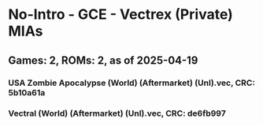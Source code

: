 # No-Intro - GCE - Vectrex (Private) MIAs
## Games: 2, ROMs: 2, as of 2025-04-19

### USA Zombie Apocalypse (World) (Aftermarket) (Unl).vec, CRC: 5b10a61a
### Vectral (World) (Aftermarket) (Unl).vec, CRC: de6fb997
